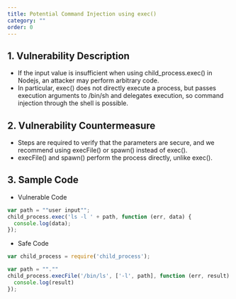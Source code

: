 ```yaml
---
title: Potential Command Injection using exec()
category: ""
order: 0
---
```


## 1. Vulnerability Description
* If the input value is insufficient when using child_process.exec() in Nodejs, an attacker may perform arbitrary code.
* In particular, exec() does not directly execute a process, but passes execution arguments to /bin/sh and delegates execution, so command injection through the shell is possible.

## 2. Vulnerability Countermeasure
* Steps are required to verify that the parameters are secure, and we recommend using execFile() or spawn() instead of exec().
* execFile() and spawn() perform the process directly, unlike exec().

## 3. Sample Code
* Vulnerable Code

```js
var path = ""user input"";
child_process.exec('ls -l ' + path, function (err, data) {
  console.log(data);
});
```


* Safe Code

```js
var child_process = require('child_process');

var path = "".""
child_process.execFile('/bin/ls', ['-l', path], function (err, result) {
  console.log(result)
});
```
